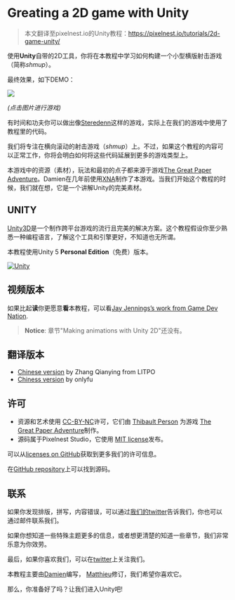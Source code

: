 # Greating a 2D game with Unity

> 本文翻译至pixelnest.io的Unity教程：https://pixelnest.io/tutorials/2d-game-unity/



使用**Unity**自带的2D工具，你将在本教程中学习如何构建一个小型横版射击游戏（简称*shmup*）。

最终效果，如下DEMO：

[![](https://pixelnest.io/tutorials/2d-game-unity/-img/result.png)](https://pixelnest.io/tutorials/2d-game-unity/-demo/demo.html)

*(点击图片进行游戏)*

有时间和功夫你可以做出像[Steredenn](http://steredenn.pixelnest.io/)这样的游戏，实际上在我们的游戏中使用了教程里的代码。

我们将专注在横向滚动的射击游戏（*shmup*）上。不过，如果这个教程的内容可以正常工作，你将会明白如何将这些代码延展到更多的游戏类型上。

本游戏中的资源（素材），玩法和最初的点子都来源于游戏[The Great Paper Adventure](http://www.thegreatpaperadventure.com/)。Damien在几年前使用[XNA](http://en.wikipedia.org/wiki/Microsoft_XNA)制作了本游戏。当我们开始这个教程的时候，我们就在想，它是一个讲解Unity的完美素材。

## UNITY

[Unity3D](http://unity3d.com/)是一个制作跨平台游戏的流行且完美的解决方案。这个教程假设你至少熟悉一种编程语言，了解这个工具和引擎更好，不知道也无所谓。

本教程使用Unity 5 **Personal Edition**（免费）版本。

[![Unity](https://pixelnest.io/tutorials/2d-game-unity/-img/unity.png)](http://unity3d.com/unity/download)

## 视频版本

如果比起**读**你更愿意**看**本教程，可以看[Jay Jennings’s work from Game Dev Nation](http://gamedevnation.com/creating-a-2d-game-with-unity/).

> **Notice**: 章节"Making animations with Unity 2D"还没有。

## 翻译版本

- [Chinese version](http://www.litpo.com/category/%E6%98%93%E5%AD%A6%E7%9A%84%E6%95%99%E7%A8%8B/) by Zhang Qianying from LITPO
- [Chiness version](https://www.colorgamer.com) by onlyfu

## 许可

- 资源和艺术使用 [CC-BY-NC](http://creativecommons.org/licenses/by-nc/2.0/fr/)许可，它们由 [Thibault Person](http://twitter.com/mrlapinou) 为游戏 [The Great Paper Adventure](http://www.thegreatpaperadventure.com/)制作。
- 源码属于Pixelnest Studio，它使用 [MIT license](http://choosealicense.com/licenses/mit/)发布。

可以从[licenses on GitHub](https://github.com/pixelnest/tutorial-2d-game-unity/blob/master/LICENSE.md)获取到更多我们的许可信息。

在[GitHub repository](https://github.com/pixelnest/tutorial-2d-game-unity/)上可以找到源码。

## 联系

如果你发现排版，拼写，内容错误，可以通过[我们的twitter](http://twitter.com/pixelnest)告诉我们，你也可以通过邮件联系我们。

如果你想知道一些特殊主题更多的信息，或者想更清楚的知道一些章节，我们非常乐意为你效劳。

最后，如果你喜欢我们，可以在[twitter](http://twitter.com/pixelnest)上关注我们。

本教程主要由[Damien](http://twitter.com/valryon)编写， [Matthieu](http://twitter.com/solarsailer)修订，我们希望你喜欢它。



那么，你准备好了吗？让我们进入Unity吧!